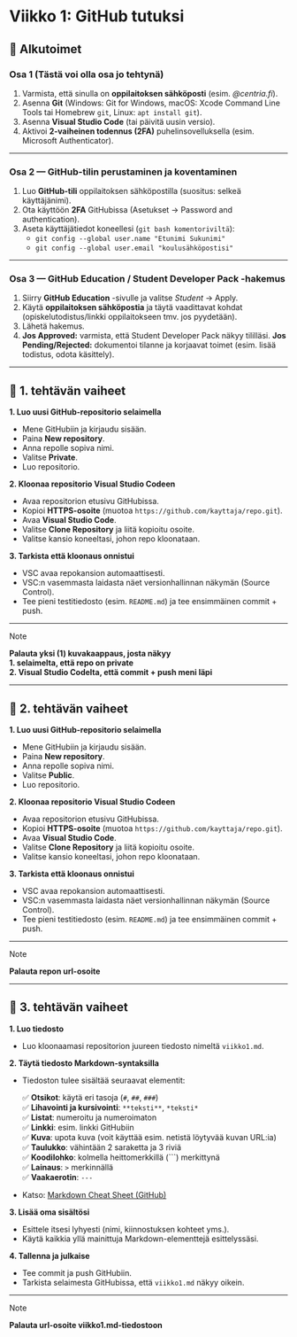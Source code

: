# **Viikko 1: GitHub tutuksi**

## **📌 Alkutoimet**

### **Osa 1 (Tästä voi olla osa jo tehtynä)**
1. Varmista, että sinulla on **oppilaitoksen sähköposti** (esim. *@centria.fi*).
2. Asenna **Git** (Windows: Git for Windows, macOS: Xcode Command Line Tools tai Homebrew `git`, Linux: `apt install git`).
3. Asenna **Visual Studio Code** (tai päivitä uusin versio).
4. Aktivoi **2-vaiheinen todennus (2FA)** puhelinsovelluksella (esim. Microsoft Authenticator).

---

### **Osa 2 — GitHub-tilin perustaminen ja koventaminen**
1. Luo **GitHub-tili** oppilaitoksen sähköpostilla (suositus: selkeä käyttäjänimi).
2. Ota käyttöön **2FA** GitHubissa (Asetukset → Password and authentication).
3. Aseta käyttäjätiedot koneellesi (`git bash komentoriviltä`):
   * `git config --global user.name "Etunimi Sukunimi"`
   * `git config --global user.email "koulusähköpostisi"`

---

### **Osa 3 — GitHub Education / Student Developer Pack -hakemus**
1. Siirry **GitHub Education** -sivulle ja valitse *Student* → Apply.
2. Käytä **oppilaitoksen sähköpostia** ja täytä vaadittavat kohdat (opiskelutodistus/linkki oppilaitokseen tmv. jos pyydetään).
3. Lähetä hakemus.
4. **Jos Approved:** varmista, että Student Developer Pack näkyy tililläsi.
   **Jos Pending/Rejected:** dokumentoi tilanne ja korjaavat toimet (esim. lisää todistus, odota käsittely).

---

## **📌 1. tehtävän vaiheet**

**1. Luo uusi GitHub-repositorio selaimella**

   * Mene GitHubiin ja kirjaudu sisään.
   * Paina **New repository**.
   * Anna repolle sopiva nimi.
   * Valitse **Private**.
   * Luo repositorio.

**2. Kloonaa repositorio Visual Studio Codeen**

   * Avaa repositorion etusivu GitHubissa.
   * Kopioi **HTTPS-osoite** (muotoa `https://github.com/kayttaja/repo.git`).
   * Avaa **Visual Studio Code**.
   * Valitse **Clone Repository** ja liitä kopioitu osoite.
   * Valitse kansio koneeltasi, johon repo kloonataan.

**3. Tarkista että kloonaus onnistui**

   * VSC avaa repokansion automaattisesti.
   * VSC\:n vasemmasta laidasta näet versionhallinnan näkymän (Source Control).
   * Tee pieni testitiedosto (esim. `README.md`) ja tee ensimmäinen commit + push.

---

> [!NOTE]  
> **Palauta yksi (1) kuvakaappaus, josta näkyy**  
> **1. selaimelta, että repo on private**  
> **2. Visual Studio Codelta, että commit + push meni läpi**  

---

## **📌 2. tehtävän vaiheet**

**1. Luo uusi GitHub-repositorio selaimella**

   * Mene GitHubiin ja kirjaudu sisään.
   * Paina **New repository**.
   * Anna repolle sopiva nimi.
   * Valitse **Public**.
   * Luo repositorio.

**2. Kloonaa repositorio Visual Studio Codeen**

   * Avaa repositorion etusivu GitHubissa.
   * Kopioi **HTTPS-osoite** (muotoa `https://github.com/kayttaja/repo.git`).
   * Avaa **Visual Studio Code**.
   * Valitse **Clone Repository** ja liitä kopioitu osoite.
   * Valitse kansio koneeltasi, johon repo kloonataan.

**3. Tarkista että kloonaus onnistui**

   * VSC avaa repokansion automaattisesti.
   * VSC\:n vasemmasta laidasta näet versionhallinnan näkymän (Source Control).
   * Tee pieni testitiedosto (esim. `README.md`) ja tee ensimmäinen commit + push.

---

> [!NOTE]  
> **Palauta repon url-osoite**  

---

## **📌 3. tehtävän vaiheet**

**1. Luo tiedosto**
   * Luo kloonaamasi repositorion juureen tiedosto nimeltä `viikko1.md`.

**2. Täytä tiedosto Markdown-syntaksilla**
* Tiedoston tulee sisältää seuraavat elementit:

   ✅ **Otsikot**: käytä eri tasoja (`#`, `##`, `###`)  
   ✅ **Lihavointi ja kursivointi**: `**teksti**`, `*teksti*`  
   ✅ **Listat**: numeroitu ja numeroimaton  
   ✅ **Linkki**: esim. linkki GitHubiin  
   ✅ **Kuva**: upota kuva (voit käyttää esim. netistä löytyvää kuvan URL\:ia)  
   ✅ **Taulukko**: vähintään 2 saraketta ja 3 riviä  
   ✅ **Koodilohko**: kolmella heittomerkkillä (\`\`\`) merkittynä  
   ✅ **Lainaus**: `>` merkinnällä  
   ✅ **Vaakaerotin**: `---`  
* Katso: [Markdown Cheat Sheet (GitHub)](https://www.markdownguide.org/cheat-sheet/)


**3. Lisää oma sisältösi**

   * Esittele itsesi lyhyesti (nimi, kiinnostuksen kohteet yms.).
   * Käytä kaikkia yllä mainittuja Markdown-elementtejä esittelyssäsi.

**4. Tallenna ja julkaise**

   * Tee commit ja push GitHubiin.
   * Tarkista selaimesta GitHubissa, että `viikko1.md` näkyy oikein.

---

> [!NOTE]  
> **Palauta url-osoite viikko1.md-tiedostoon**  

